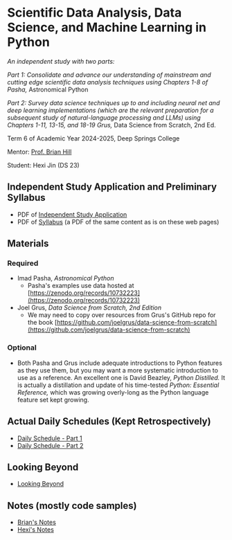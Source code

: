 # Scientific Data Analysis, Data Science, and Machine Learning in Python

*An independent study with two parts:*

*Part 1: Consolidate and advance our understanding of mainstream and cutting edge scientific data analysis techniques using Chapters 1-8 of Pasha,* Astronomical Python

*Part 2: Survey data science techniques up to and including neural net and deep learning implementations (which are the relevant preparation for a subsequent study of natural-language processing and LLMs) using Chapters 1-11, 13-15, and 18-19 Grus,* Data Science from Scratch, 2nd Ed.

Term 6 of Academic Year 2024-2025, Deep Springs College

Mentor: [Prof. Brian Hill](../index.html)

Student: Hexi Jin (DS 23)

## Independent Study Application and Preliminary Syllabus

* PDF of [Independent Study Application](./IndependentStudyApplication.pdf)
* PDF of [Syllabus](./ScientificDataAnalysisSyllabus.pdf) (a PDF of the same content as is on these web pages)

## Materials

### Required

* Imad Pasha, *Astronomical Python*
    * Pasha's examples use data hosted at [https://zenodo.org/records/10732223](https://zenodo.org/records/10732223)
* Joel Grus, *Data Science from Scratch, 2nd Edition*
    * We may need to copy over resources from Grus's GitHub repo for the book [https://github.com/joelgrus/data-science-from-scratch](https://github.com/joelgrus/data-science-from-scratch)

### Optional

* Both Pasha and Grus include adequate introductions to Python features as they use them, but you may want a more systematic introduction to use as a reference. An excellent one is David Beazley, *Python Distilled.* It is actually a distillation and update of his time-tested *Python: Essential Reference,* which was growing overly-long as the Python language feature set kept growing.

## Actual Daily Schedules (Kept Retrospectively)

* [Daily Schedule - Part 1](./daily_schedule_part1.html)
* [Daily Schedule - Part 2](./daily_schedule_part2.html)

## Looking Beyond

* [Looking Beyond](./looking_beyond.html)

## Notes (mostly code samples)

* [Brian's Notes](./brians_notes.html)
* [Hexi's Notes](./hexi/index.html)

